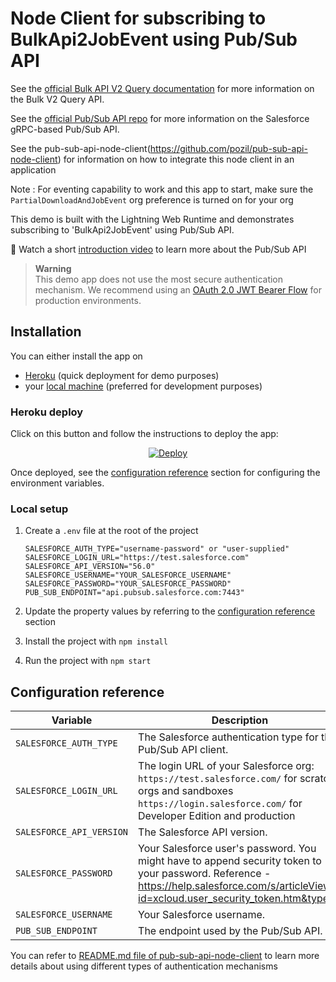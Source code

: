 # Node Client for subscribing to BulkApi2JobEvent using Pub/Sub API



See the [official Bulk API V2 Query documentation](https://developer.salesforce.com/docs/atlas.en-us.api_asynch.meta/api_asynch/queries.htm) for more information on the Bulk V2 Query API.

See the [official Pub/Sub API repo](https://github.com/developerforce/pub-sub-api) for more information on the Salesforce gRPC-based Pub/Sub API.

See the pub-sub-api-node-client(https://github.com/pozil/pub-sub-api-node-client) for information on how to integrate this node client in an application

Note : For eventing capability to work and this app to start, make sure the `PartialDownloadAndJobEvent` org preference is turned on for your org 

This demo is built with the Lightning Web Runtime and demonstrates subscribing to 'BulkApi2JobEvent' using Pub/Sub API. 

🎥 Watch a short [introduction video](https://youtu.be/g9P87_loVVA) to learn more about the Pub/Sub API

> **Warning**<br/>
> This demo app does not use the most secure authentication mechanism. We recommend using an [OAuth 2.0 JWT Bearer Flow](https://help.salesforce.com/s/articleView?id=sf.remoteaccess_oauth_jwt_flow.htm&type=5) for production environments.

## Installation

You can either install the app on

-   [Heroku](#heroku-deploy) (quick deployment for demo purposes)
-   your [local machine](#local-setup) (preferred for development purposes)

### Heroku deploy

Click on this button and follow the instructions to deploy the app:

<p align="center">
  <a href="https://heroku.com/deploy?template=https://github.com/pozil/ebikes-manufacturing-lwc-oss">
    <img src="https://www.herokucdn.com/deploy/button.svg" alt="Deploy">
  </a>
<p>

Once deployed, see the [configuration reference](#configuration-reference) section for configuring the environment variables.

### Local setup

1. Create a `.env` file at the root of the project

    ```properties
    SALESFORCE_AUTH_TYPE="username-password" or "user-supplied"
    SALESFORCE_LOGIN_URL="https://test.salesforce.com"
    SALESFORCE_API_VERSION="56.0"
    SALESFORCE_USERNAME="YOUR_SALESFORCE_USERNAME"
    SALESFORCE_PASSWORD="YOUR_SALESFORCE_PASSWORD"
    PUB_SUB_ENDPOINT="api.pubsub.salesforce.com:7443"
    ```

1. Update the property values by referring to the [configuration reference](#configuration-reference) section

1. Install the project with `npm install`

1. Run the project with `npm start`

## Configuration reference


| Variable                 | Description                                                                                                                                                                                              | Example                             |
|--------------------------|----------------------------------------------------------------------------------------------------------------------------------------------------------------------------------------------------------|-------------------------------------|
| `SALESFORCE_AUTH_TYPE`   | The Salesforce authentication type for the Pub/Sub API client.                                                                                                                                           | `username-password` |
| `SALESFORCE_LOGIN_URL`   | The login URL of your Salesforce org:<br>`https://test.salesforce.com/` for scratch orgs and sandboxes<br/>`https://login.salesforce.com/` for Developer Edition and production                          | `https://test.salesforce.com`       |
| `SALESFORCE_API_VERSION` | The Salesforce API version.                                                                                                                                                                              | `56.0`                              |
| `SALESFORCE_PASSWORD`    | Your Salesforce user's password. You might have to append security token to your password. Reference - https://help.salesforce.com/s/articleView?id=xcloud.user_security_token.htm&type=5 | n/a                                 |
| `SALESFORCE_USERNAME`    | Your Salesforce username.                                                                                                                                                                                | n/a                                 | | n/a                                 |
| `PUB_SUB_ENDPOINT`       | The endpoint used by the Pub/Sub API.                                                                                                                                                                    | `api.pubsub.salesforce.com:7443`    |

You can refer to [README.md file of pub-sub-api-node-client](https://github.com/pozil/pub-sub-api-node-client/blob/main/README.md) to learn more details about using different types of authentication mechanisms
